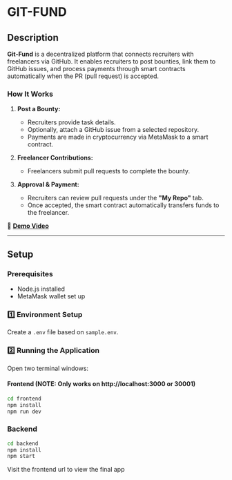 # GIT-FUND  

##  Description  
**Git-Fund** is a decentralized platform that connects recruiters with freelancers via GitHub. It enables recruiters to post bounties, link them to GitHub issues, and process payments through smart contracts automatically when the PR (pull request) is accepted.

### How It Works  
1. **Post a Bounty:**  
   - Recruiters provide task details.  
   - Optionally, attach a GitHub issue from a selected repository.  
   - Payments are made in cryptocurrency via MetaMask to a smart contract.  

2. **Freelancer Contributions:**  
   - Freelancers submit pull requests to complete the bounty.  

3. **Approval & Payment:**  
   - Recruiters can review pull requests under the **"My Repo"** tab.  
   - Once accepted, the smart contract automatically transfers funds to the freelancer.  

🎥 **[Demo Video](https://drive.google.com/file/d/1oDG1lk3vXYgqRBinyBGwCxUBQWhPGhNt/view?usp=sharing)**  

---

##  Setup  

### Prerequisites  
- Node.js installed  
- MetaMask wallet set up  

### 1️⃣ Environment Setup  
Create a `.env` file based on `sample.env`.  

### 2️⃣ Running the Application  
Open two terminal windows:  

#### **Frontend**  (NOTE: Only works on http://localhost:3000 or 30001)
```sh
cd frontend
npm install
npm run dev
```
### **Backend**
```sh
cd backend
npm install
npm start
```
Visit the frontend url to view the final app
